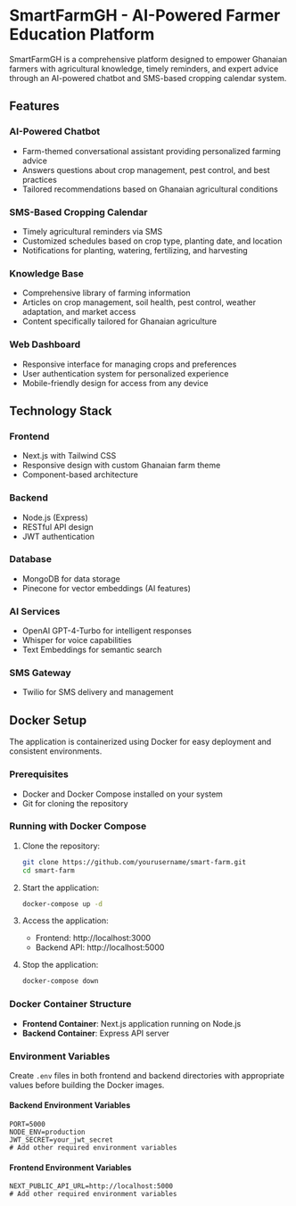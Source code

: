 # SmartFarmGH - AI-Powered Farmer Education Platform

SmartFarmGH is a comprehensive platform designed to empower Ghanaian farmers with agricultural knowledge, timely reminders, and expert advice through an AI-powered chatbot and SMS-based cropping calendar system.

## Features

### AI-Powered Chatbot
- Farm-themed conversational assistant providing personalized farming advice
- Answers questions about crop management, pest control, and best practices
- Tailored recommendations based on Ghanaian agricultural conditions

### SMS-Based Cropping Calendar
- Timely agricultural reminders via SMS
- Customized schedules based on crop type, planting date, and location
- Notifications for planting, watering, fertilizing, and harvesting

### Knowledge Base
- Comprehensive library of farming information
- Articles on crop management, soil health, pest control, weather adaptation, and market access
- Content specifically tailored for Ghanaian agriculture

### Web Dashboard
- Responsive interface for managing crops and preferences
- User authentication system for personalized experience
- Mobile-friendly design for access from any device

## Technology Stack

### Frontend
- Next.js with Tailwind CSS
- Responsive design with custom Ghanaian farm theme
- Component-based architecture

### Backend
- Node.js (Express)
- RESTful API design
- JWT authentication

### Database
- MongoDB for data storage
- Pinecone for vector embeddings (AI features)

### AI Services
- OpenAI GPT-4-Turbo for intelligent responses
- Whisper for voice capabilities
- Text Embeddings for semantic search

### SMS Gateway
- Twilio for SMS delivery and management

## Docker Setup

The application is containerized using Docker for easy deployment and consistent environments.

### Prerequisites

- Docker and Docker Compose installed on your system
- Git for cloning the repository

### Running with Docker Compose

1. Clone the repository:
   ```bash
   git clone https://github.com/yourusername/smart-farm.git
   cd smart-farm
   ```

2. Start the application:
   ```bash
   docker-compose up -d
   ```

3. Access the application:
   - Frontend: http://localhost:3000
   - Backend API: http://localhost:5000

4. Stop the application:
   ```bash
   docker-compose down
   ```

### Docker Container Structure

- **Frontend Container**: Next.js application running on Node.js
- **Backend Container**: Express API server

### Environment Variables

Create `.env` files in both frontend and backend directories with appropriate values before building the Docker images.

#### Backend Environment Variables
```
PORT=5000
NODE_ENV=production
JWT_SECRET=your_jwt_secret
# Add other required environment variables
```

#### Frontend Environment Variables
```
NEXT_PUBLIC_API_URL=http://localhost:5000
# Add other required environment variables
```